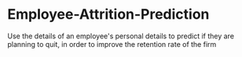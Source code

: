 # Employee-Attrition-Prediction
Use the details of an employee's personal details to predict if they are planning to quit, in order to improve the retention rate of the firm
